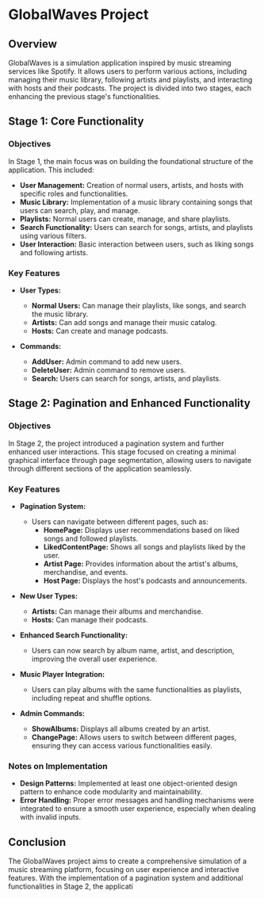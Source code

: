 # GlobalWaves Project

## Overview

GlobalWaves is a simulation application inspired by music streaming services like Spotify. It allows users to perform various actions, including managing their music library, following artists and playlists, and interacting with hosts and their podcasts. The project is divided into two stages, each enhancing the previous stage's functionalities.

## Stage 1: Core Functionality

### Objectives

In Stage 1, the main focus was on building the foundational structure of the application. This included:

- **User Management:** Creation of normal users, artists, and hosts with specific roles and functionalities.
- **Music Library:** Implementation of a music library containing songs that users can search, play, and manage.
- **Playlists:** Normal users can create, manage, and share playlists.
- **Search Functionality:** Users can search for songs, artists, and playlists using various filters.
- **User Interaction:** Basic interaction between users, such as liking songs and following artists.

### Key Features

- **User Types:**
  - **Normal Users:** Can manage their playlists, like songs, and search the music library.
  - **Artists:** Can add songs and manage their music catalog.
  - **Hosts:** Can create and manage podcasts.

- **Commands:**
  - **AddUser:** Admin command to add new users.
  - **DeleteUser:** Admin command to remove users.
  - **Search:** Users can search for songs, artists, and playlists.

## Stage 2: Pagination and Enhanced Functionality

### Objectives

In Stage 2, the project introduced a pagination system and further enhanced user interactions. This stage focused on creating a minimal graphical interface through page segmentation, allowing users to navigate through different sections of the application seamlessly.

### Key Features

- **Pagination System:**
  - Users can navigate between different pages, such as:
    - **HomePage:** Displays user recommendations based on liked songs and followed playlists.
    - **LikedContentPage:** Shows all songs and playlists liked by the user.
    - **Artist Page:** Provides information about the artist's albums, merchandise, and events.
    - **Host Page:** Displays the host's podcasts and announcements.

- **New User Types:**
  - **Artists:** Can manage their albums and merchandise.
  - **Hosts:** Can manage their podcasts.

- **Enhanced Search Functionality:**
  - Users can now search by album name, artist, and description, improving the overall user experience.

- **Music Player Integration:**
  - Users can play albums with the same functionalities as playlists, including repeat and shuffle options.

- **Admin Commands:**
  - **ShowAlbums:** Displays all albums created by an artist.
  - **ChangePage:** Allows users to switch between different pages, ensuring they can access various functionalities easily.

### Notes on Implementation

- **Design Patterns:** Implemented at least one object-oriented design pattern to enhance code modularity and maintainability.
- **Error Handling:** Proper error messages and handling mechanisms were integrated to ensure a smooth user experience, especially when dealing with invalid inputs.

## Conclusion

The GlobalWaves project aims to create a comprehensive simulation of a music streaming platform, focusing on user experience and interactive features. With the implementation of a pagination system and additional functionalities in Stage 2, the applicati
